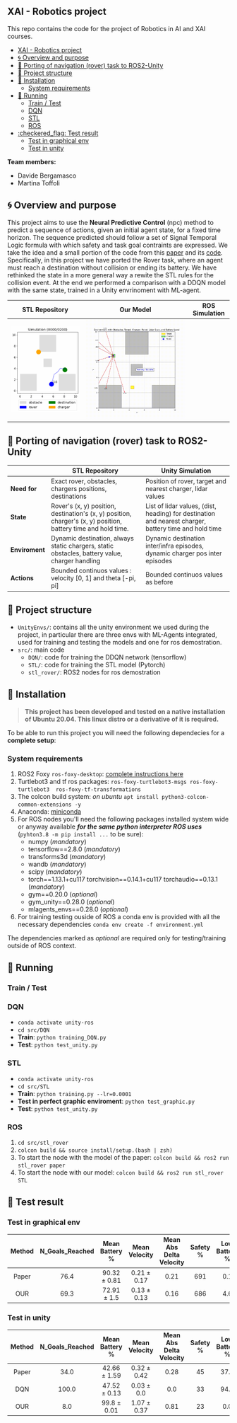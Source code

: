 ## XAI - Robotics project

This repo contains the code for the project of Robotics in AI and XAI courses.
- [XAI - Robotics project](#xai---robotics-project)
- [:cyclone: Overview and purpose](#cyclone-overview-and-purpose)
- [:whale: Porting of navigation (rover) task to ROS2-Unity](#whale-porting-of-navigation-rover-task-to-ros2-unity)
- [:book: Project structure](#book-project-structure)
- [:syringe: Installation](#syringe-installation)
  - [System requirements](#system-requirements)
- [:trumpet: Running](#trumpet-running)
  - [Train / Test](#train--test)
  - [DQN](#dqn)
  - [STL](#stl)
  - [ROS](#ros)
- [:checkered\_flag: Test result](#checkered_flag-test-result)
  - [Test in graphical env](#test-in-graphical-env)
  - [Test in unity](#test-in-unity)


**Team members:**
- Davide Bergamasco
- Martina Toffoli

## :cyclone: Overview and purpose 

This project aims to use the **Neural Predictive Control** (npc) method to predict a sequence of actions, given an initial agent state, for a fixed time horizon. The sequence predicted should follow a set of Signal Temporal Logic formula with which safety and task goal contraints are expressed. We take the idea and a small portion of the code from this [paper](https://arxiv.org/abs/2309.05131) and its [code](https://github.com/mengyuest/stl_npc). Specifically, in this project we have ported the Rover task, where an agent must reach a destination without collision or ending its battery. 
We have rethinked the state in a more general way a rewite the STL rules for the collision event. At the end we performed a comparison with a DDQN model with the same state, trained in a Unity envrinoment with ML-agent.


| STL Repository | Our Model | ROS Simulation |
|----------------|-----------|------------------|
| ![Alt Text](./asset/paper.gif)   | ![Alt Text](./asset/our.gif) | |


## :whale: Porting of navigation (rover) task to ROS2-Unity

|                | STL Repository                                                                                                 | Unity Simulation                                                                                      |
|----------------|----------------------------------------------------------------------------------------------------------------|-------------------------------------------------------------------------------------------------------|
| **Need for**   | Exact rover, obstacles, chargers positions, destinations                                                       | Position of rover, target and  nearest charger, lidar values                                          |
| **State**      | Rover's (x, y) position, destination's (x, y) position, charger's (x, y) position, battery time and hold time. | List of lidar values, (dist, heading) for destination and nearest charger, battery time and hold time |
| **Enviroment** | Dynamic destination, always static chargers, static obstacles, battery value, charger handling                 | Dynamic destination inter/infra episodes, dynamic charger pos inter episodes                          |
| **Actions**    | Bounded continuos values : velocity [0, 1] and theta [-pi, pi]                                                 | Bounded continuos values as before                                                                    |


## :book: Project structure

 - `UnityEnvs/`: contains all the unity environment we used during the project, in particular there are three envs with ML-Agents integrated, used for training and testing the models and one for ros demostration.
 - `src/`: main code
   - `DQN/`: code for training the DDQN network (tensorflow)
   - `STL/`: code for training the STL model (Pytorch)
   - `stl_rover/`: ROS2 nodes for ros demostration

## :syringe: Installation

> **This project has been developed and tested on a native installation of Ubuntu 20.04. This linux distro or a derivative of it is required.**

To be able to run this project you will need the following dependecies for a **complete setup**:

### System requirements

1. ROS2 Foxy `ros-foxy-desktop`: [complete instructions here](https://docs.ros.org/en/foxy/Installation/Ubuntu-Install-Debians.html)
2. Turtlebot3 and tf ros packages: `ros-foxy-turtlebot3-msgs ros-foxy-turtlebot3  ros-foxy-tf-transformations`
3. The colcon build system: *on ubuntu* `apt install python3-colcon-common-extensions -y`
4. Anaconda: [miniconda](https://docs.conda.io/projects/conda/en/stable/user-guide/install/linux.html)
5. For ROS nodes you'll need the following packages installed system wide or anyway available ***for the same python interpreter ROS uses*** (`pyhton3.8 -m pip install ...` to be sure):
    - numpy (*mandatory*)
    - tensorflow==2.8.0 (*mandatory*)
    - transforms3d (*mandatory*)
    - wandb (*mandatory*)
    - scipy (*mandatory*)
    - torch==1.13.1+cu117 torchvision==0.14.1+cu117 torchaudio==0.13.1 (*mandatory*)
    - gym==0.20.0 (*optional*)
    - gym_unity==0.28.0 (*optional*)
    - mlagents_envs==0.28.0 (*optional*)
6. For training testing ouside of ROS a conda env is provided with all the necessary dependencies `conda env create -f environment.yml`

The dependencies marked as *optional* are required only for testing/training outside of ROS context.
    


## :trumpet: Running

### Train / Test

### DQN 
 - `conda activate unity-ros`
 - `cd src/DQN`
 - **Train**: `python training_DQN.py`
 - **Test**: `python test_unity.py`

### STL
 - `conda activate unity-ros`
 - `cd src/STL`
 - **Train**: `python training.py --lr=0.0001`
 - **Test in perfect graphic enviroment**: `python test_graphic.py`
 - **Test**: `python test_unity.py`


### ROS

1. `cd src/stl_rover`
2. `colcon build && source install/setup.(bash | zsh)`
3. To start the node with the model of the paper: `colcon build && ros2 run stl_rover paper`
4. To start the node with our model: `colcon build && ros2 run stl_rover STL`


## :checkered_flag: Test result


<!-- START TABLES -->




### Test in graphical env

|Method|N_Goals_Reached|Mean Battery %|Mean Velocity|Mean Abs Delta Velocity|Safety %|Low Battery %|Accuracy %|Battery correlation|Collision %|
| :---: | :---: | :---: | :---: | :---: | :---: | :---: | :---: | :---: | :---: |
|Paper|76.4|90.32 ± 0.81|0.21 ± 0.17|0.21|691|0.1|0.0|0.86|23.5|
|OUR|69.3|72.91 ± 1.5|0.13 ± 0.13|0.16|686|4.6|0.0|-0.35|26.1|






### Test in unity

|Method|N_Goals_Reached|Mean Battery %|Mean Velocity|Mean Abs Delta Velocity|Safety %|Low Battery %|Accuracy %|Battery correlation|Collision %|
| :---: | :---: | :---: | :---: | :---: | :---: | :---: | :---: | :---: | :---: |
|Paper|34.0|42.66 ± 1.59|0.32 ± 0.42|0.28|45|37.0|87.24|0.36|29.0|
|DQN|100.0|47.52 ± 0.13|0.03 ± 0.0|0.0|33|94.0|0.0|0.03|67.0|
|OUR|8.0|99.8 ± 0.01|1.07 ± 0.37|0.81|23|0.0|50.0|nan|92.0|

<!-- END TABLES -->